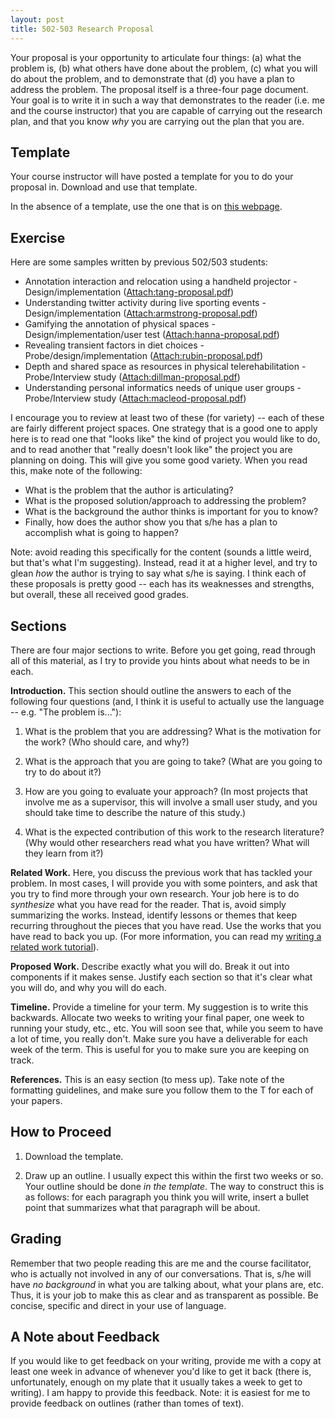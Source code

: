 ```yaml
---
layout: post
title: 502-503 Research Proposal
---
```


Your proposal is your opportunity to articulate four things: (a) what the problem is, (b) what others have done about the problem, (c) what you will do about the problem, and to demonstrate that (d) you have a plan to address the problem. The proposal itself is a three-four page document. Your goal is to write it in such a way that demonstrates to the reader (i.e. me and the course instructor) that you are capable of carrying out the research plan, and that you know _why_ you are carrying out the plan that you are.

## Template

Your course instructor will have posted a template for you to do your proposal in. Download and use that template.

In the absence of a template, use the one that is on [this webpage](http://www.sigchi.org/publications/chipubform/sigchi-papers-word-template/view).

## Exercise

Here are some samples written by previous 502/503 students:

* Annotation interaction and relocation using a handheld projector - Design/implementation ([Attach:tang-proposal.pdf](CPSC502503/tang-proposal.pdf))
* Understanding twitter activity during live sporting events - Design/implementation ([Attach:armstrong-proposal.pdf](CPSC502503/armstrong-proposal.pdf))
* Gamifying the annotation of physical spaces - Design/implementation/user test ([Attach:hanna-proposal.pdf](CPSC502503/hanna-proposal.pdf))
* Revealing transient factors in diet choices - Probe/design/implementation ([Attach:rubin-proposal.pdf](CPSC502503/rubin-proposal.pdf))
* Depth and shared space as resources in physical telerehabilitation - Probe/Interview study ([Attach:dillman-proposal.pdf](CPSC502503/dillman-proposal.pdf))
* Understanding personal informatics needs of unique user groups - Probe/Interview study ([Attach:macleod-proposal.pdf](CPSC502503/macleod-proposal.pdf))

I encourage you to review at least two of these (for variety) -- each of these are fairly different project spaces. One strategy that is a good one to apply here is to read one that "looks like" the kind of project you would like to do, and to read another that "really doesn't look like" the project you are planning on doing. This will give you some good variety. When you read this, make note of the following:

* What is the problem that the author is articulating?
* What is the proposed solution/approach to addressing the problem?
* What is the background the author thinks is important for you to know?
* Finally, how does the author show you that s/he has a plan to accomplish what is going to happen?

Note: avoid reading this specifically for the content (sounds a little weird, but that's what I'm suggesting). Instead, read it at a higher level, and try to glean _how_ the author is trying to say what s/he is saying. I think each of these proposals is pretty good -- each has its weaknesses and strengths, but overall, these all received good grades.

## Sections

There are four major sections to write. Before you get going, read through all of this material, as I try to provide you hints about what needs to be in each.

**Introduction.** This section should outline the answers to each of the following four questions (and, I think it is useful to actually use the language -- e.g. "The problem is..."):

1.  What is the problem that you are addressing? What is the motivation for the work? (Who should care, and why?)

2.  What is the approach that you are going to take? (What are you going to try to do about it?)

3.  How are you going to evaluate your approach? (In most projects that involve me as a supervisor, this will involve a small user study, and you should take time to describe the nature of this study.)

4.  What is the expected contribution of this work to the research literature? (Why would other researchers read what you have written? What will they learn from it?)

**Related Work.** Here, you discuss the previous work that has tackled your problem. In most cases, I will provide you with some pointers, and ask that you try to find more through your own research. Your job here is to do _synthesize_ what you have read for the reader. That is, avoid simply summarizing the works. Instead, identify lessons or themes that keep recurring throughout the pieces that you have read. Use the works that you have read to back you up. (For more information, you can read my [writing a related work tutorial](RiceLab/RelatedWorkTutorial.md)).

**Proposed Work.** Describe exactly what you will do. Break it out into components if it makes sense. Justify each section so that it's clear what you will do, and why you will do each.

**Timeline.** Provide a timeline for your term. My suggestion is to write this backwards. Allocate two weeks to writing your final paper, one week to running your study, etc., etc. You will soon see that, while you seem to have a lot of time, you really don't. Make sure you have a deliverable for each week of the term. This is useful for you to make sure you are keeping on track.

**References.** This is an easy section (to mess up). Take note of the formatting guidelines, and make sure you follow them to the T for each of your papers. 

## How to Proceed

1.  Download the template.

2.  Draw up an outline. I usually expect this within the first two weeks or so. Your outline should be done _in the template_. The way to construct this is as follows: for each paragraph you think you will write, insert a bullet point that summarizes what that paragraph will be about.

## Grading

Remember that two people reading this are me and the course facilitator, who is actually not involved in any of our conversations. That is, s/he will have _no background_ in what you are talking about, what your plans are, etc. Thus, it is your job to make this as clear and as transparent as possible. Be concise, specific and direct in your use of language.

## A Note about Feedback

If you would like to get feedback on your writing, provide me with a copy at least one week in advance of whenever you'd like to get it back (there is, unfortunately, enough on my plate that it usually takes a week to get to writing). I am happy to provide this feedback. Note: it is easiest for me to provide feedback on outlines (rather than tomes of text).
